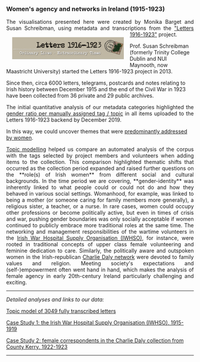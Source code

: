 ### Women's agency and networks in Ireland (1915-1923)

<p align="justify">The visualisations presented here were created by Monika Barget and Susan Schreibman, using metadata and transcriptions from the <a href="http://letters1916.maynoothuniversity.ie/">"Letters 1916-1923"</a> project.

<img src="./Logos/logo-update.png" alt="logo" align="left" style="float:left; padding:16px" width="300"/>

Prof. Susan Schreibman (formerly Trinity College Dublin and NUI Maynooth, now Maastricht University) started the Letters 1916-1923 project in 2013.

Since then, circa 6000 letters, telegrams, postcards and notes relating to Irish history between December 1915 and the end of the Civil War in 1923 have been collected from 36 private and 29 public archives.</p>

<p align="justify">The initial quantitative analysis of our metadata categories highlighted the <a href="https://github.com/MonikaBarget/FeministDH/blob/master/Letters_gender-distribution-per-tag.png">gender ratio per manually assigned tag / topic</a> in all items uploaded to the Letters 1916-1923 backend by December 2019.

In this way, we could uncover themes that were [predominantly addressed by women](https://github.com/MonikaBarget/FeministDH/blob/master/Letters_topics-covered-by-women.png).</p>

<p align="justify"><a href="https://monikabarget.github.io/FeministDH/TopicModel_Letters1916-1923.html">Topic modelling</a> helped us compare an automated analysis of the corpus with the tags selected by project members and volunteers when adding items to the collection. This comparison highlighted thematic shifts that occurred as the collection period expanded and raised further questions on the **role(s) of Irish women** from different social and cultural backgrounds. In the time period we are covering, **gender-identity** was inherently linked to what people could or could not do and how they behaved in various social settings. Womanhood, for example, was linked to being a mother (or someone caring for family members more generally), a religious sister, a teacher, or a nurse. In rare cases, women could occupy other professions or become politically active, but even in times of crisis and war, pushing gender boundaries was only socially acceptable if women continued to publicly embrace more traditional roles at the same time. The networking and management responsibilities of the wartime volunteers in the <a href="https://monikabarget.github.io/FeministDH/casestudy1.html">Irish War Hospital Supply Organisation (IWHSO)</a>, for instance, were rooted in traditional concepts of upper class female volunteering and feminine dedication to care. Similarly, the politically aware and outspoken women in the Irish-republican <a href="https://monikabarget.github.io/FeministDH/casestudy2.html">Charlie Daly network</a> were devoted to family values and religion. Meeting society's expectations and (self-)empowerment often went hand in hand, which makes the analysis of female agency in early 20th-century Ireland particularly challenging and exciting.</p>

<hr>

*Detailed analyses and links to our data:*

[Topic model of 3049 fully transcribed letters](https://monikabarget.github.io/FeministDH/TopicModel_Letters1916-1923.html)

[Case Study 1: the Irish War Hospital Supply Organisation (IWHSO), 1915-1919](https://monikabarget.github.io/FeministDH/casestudy1.html)

[Case Study 2: female correspondents in the Charlie Daly collection from County Kerry, 1922-1923](https://monikabarget.github.io/FeministDH/casestudy2.html)

<hr>




